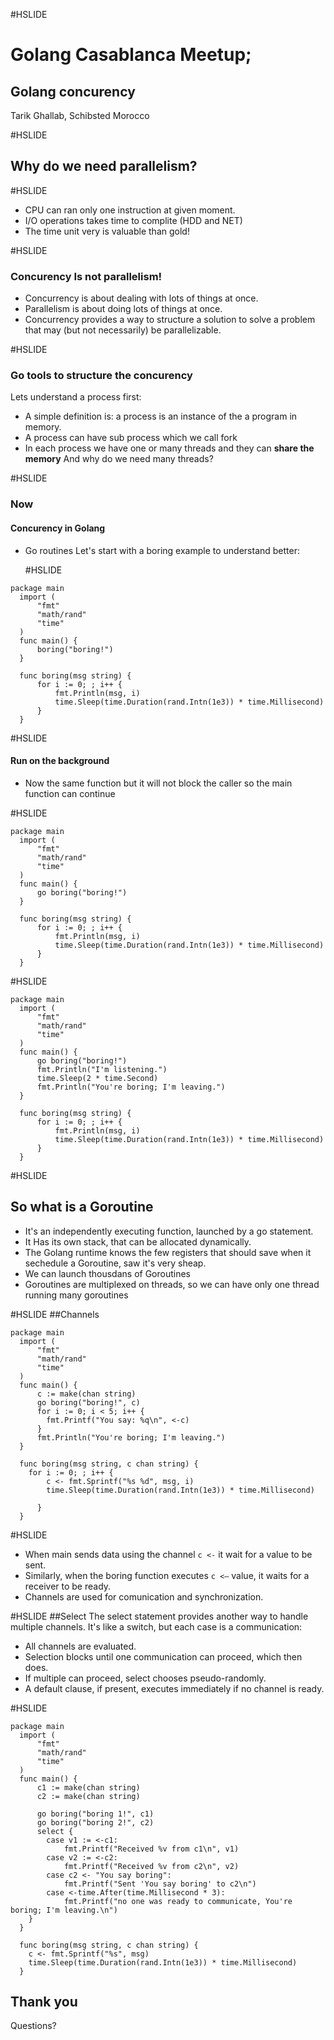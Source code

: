 #HSLIDE

# Golang Casablanca Meetup;
## Golang concurency 

Tarik Ghallab, Schibsted Morocco

#HSLIDE

## Why do we need parallelism?

#HSLIDE

- CPU can ran only one instruction at given moment.
- I/O operations takes time to complite (HDD and NET)
- The time unit very is valuable than gold!

#HSLIDE

### Concurency Is not parallelism!
- Concurrency is about dealing with lots of things at once.
- Parallelism is about doing lots of things at once.
- Concurrency provides a way to structure a solution to solve a problem that may (but not necessarily) be parallelizable.

#HSLIDE

### Go tools to structure the concurency
Lets understand a process first:
  - A simple definition is: a process is an instance of the a program in memory.
  - A process can have sub process which we call fork
  - In each process we have one or many threads and they can **share the memory**
And why do we need many threads?

#HSLIDE

### Now
#### Concurency in Golang
- Go routines
  Let's start with a boring example to understand better:
  
  #HSLIDE
~~~
package main
  import (
      "fmt"
      "math/rand"
      "time"
  )
  func main() {
      boring("boring!")
  }

  func boring(msg string) {
      for i := 0; ; i++ {
          fmt.Println(msg, i)
          time.Sleep(time.Duration(rand.Intn(1e3)) * time.Millisecond)
      }
  }
~~~
#HSLIDE

#### Run on the background
- Now the same function but it will not block the caller so the main function can continue

#HSLIDE
~~~
package main
  import (
      "fmt"
      "math/rand"
      "time"
  )
  func main() {
      go boring("boring!")
  }

  func boring(msg string) {
      for i := 0; ; i++ {
          fmt.Println(msg, i)
          time.Sleep(time.Duration(rand.Intn(1e3)) * time.Millisecond)
      }
  }
~~~

#HSLIDE
~~~
package main
  import (
      "fmt"
      "math/rand"
      "time"
  )
  func main() {
      go boring("boring!")
      fmt.Println("I'm listening.")
      time.Sleep(2 * time.Second)
      fmt.Println("You're boring; I'm leaving.")      
  }

  func boring(msg string) {
      for i := 0; ; i++ {
          fmt.Println(msg, i)
          time.Sleep(time.Duration(rand.Intn(1e3)) * time.Millisecond)
      }
  }
~~~

#HSLIDE
## So what is a Goroutine
- It's an independently executing function, launched by a go statement.
- It Has its own stack, that can be allocated dynamically.
- The Golang runtime knows the few registers that should save when it sechedule a Goroutine, saw it's very sheap.
- We can launch thousdans of Goroutines 
- Goroutines are multiplexed on threads, so we can have only one thread running many goroutines


#HSLIDE
##Channels
~~~
package main
  import (
      "fmt"
      "math/rand"
      "time"
  )
  func main() {
      c := make(chan string)
      go boring("boring!", c)
      for i := 0; i < 5; i++ {
        fmt.Printf("You say: %q\n", <-c)
      }
      fmt.Println("You're boring; I'm leaving.")      
  }

  func boring(msg string, c chan string) {
    for i := 0; ; i++ {
        c <- fmt.Sprintf("%s %d", msg, i)
        time.Sleep(time.Duration(rand.Intn(1e3)) * time.Millisecond)
        
      }
  }
~~~
#HSLIDE

- When main sends data using the channel `c <-` it wait for a value to be sent. 
- Similarly, when the boring function executes `c <–` value, it waits for a receiver to be ready.
- Channels are used for comunication and synchronization.

#HSLIDE
##Select
The select statement provides another way to handle multiple channels. 
It's like a switch, but each case is a communication: 
- All channels are evaluated. 
- Selection blocks until one communication can proceed, which then does. 
- If multiple can proceed, select chooses pseudo-randomly. 
- A default clause, if present, executes immediately if no channel is ready.

#HSLIDE
~~~
package main
  import (
      "fmt"
      "math/rand"
      "time"
  )
  func main() {
	  c1 := make(chan string)
	  c2 := make(chan string)	

	  go boring("boring 1!", c1) 
	  go boring("boring 2!", c2) 
	  select {
		case v1 := <-c1:
			fmt.Printf("Received %v from c1\n", v1)
		case v2 := <-c2:
			fmt.Printf("Received %v from c2\n", v2)
		case c2 <- "You say boring":
			fmt.Printf("Sent 'You say boring' to c2\n")
		case <-time.After(time.Millisecond * 3):
			fmt.Printf("no one was ready to communicate, You're boring; I'm leaving.\n")
	}    
  }

  func boring(msg string, c chan string) {   
	c <- fmt.Sprintf("%s", msg)
	time.Sleep(time.Duration(rand.Intn(1e3)) * time.Millisecond)		
  }
~~~
## Thank you

Questions?


